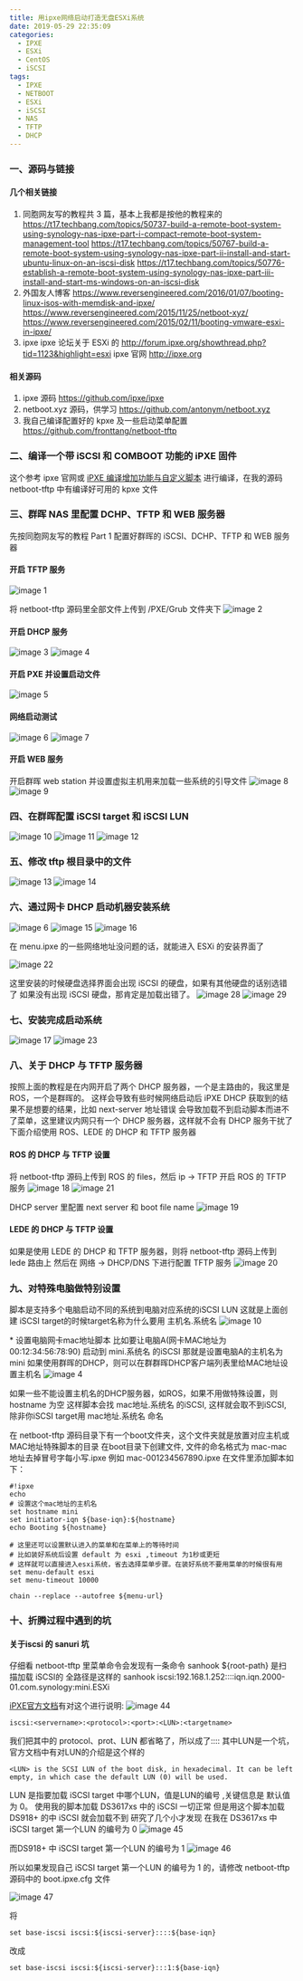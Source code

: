 ```yaml
---
title: 用ipxe网络启动打造无盘ESXi系统
date: 2019-05-29 22:35:09
categories:
  - IPXE
  - ESXi
  - CentOS
  - iSCSI
tags:
  - IPXE
  - NETBOOT
  - ESXi
  - iSCSI
  - NAS
  - TFTP
  - DHCP
---
```


<!--more-->

### 一、源码与链接

#### 几个相关链接

1. 同胞网友写的教程共 3 篇，基本上我都是按他的教程来的
   https://t17.techbang.com/topics/50737-build-a-remote-boot-system-using-synology-nas-ipxe-part-i-compact-remote-boot-system-management-tool
   https://t17.techbang.com/topics/50767-build-a-remote-boot-system-using-synology-nas-ipxe-part-ii-install-and-start-ubuntu-linux-on-an-iscsi-disk
   https://t17.techbang.com/topics/50776-establish-a-remote-boot-system-using-synology-nas-ipxe-part-iii-install-and-start-ms-windows-on-an-iscsi-disk
2. 外国友人博客
   https://www.reversengineered.com/2016/01/07/booting-linux-isos-with-memdisk-and-ipxe/
   https://www.reversengineered.com/2015/11/25/netboot-xyz/
   https://www.reversengineered.com/2015/02/11/booting-vmware-esxi-in-ipxe/
3. ipxe
   ipxe 论坛关于 ESXi 的
   http://forum.ipxe.org/showthread.php?tid=1123&highlight=esxi
   ipxe 官网
   http://ipxe.org

#### 相关源码

1. ipxe 源码
   https://github.com/ipxe/ipxe
2. netboot.xyz 源码，供学习
   https://github.com/antonym/netboot.xyz
3. 我自己编译配置好的 kpxe 及一些启动菜单配置
   https://github.com/fronttang/netboot-tftp

### 二、编译一个带 iSCSI 和 COMBOOT 功能的 iPXE 固件

这个参考 ipxe 官网或 [iPXE 编译增加功能与自定义脚本](https://blog.open4j.com/2019/05/30/ipxe-build-embedded-script/) 进行编译，在我的源码 netboot-tftp 中有编译好可用的 kpxe 文件

### 三、群晖 NAS 里配置 DCHP、TFTP 和 WEB 服务器

先按同胞网友写的教程 Part 1 配置好群晖的 iSCSI、DCHP、TFTP 和 WEB 服务器

#### 开启 TFTP 服务

![image 1](1.png)

将 netboot-tftp 源码里全部文件上传到 /PXE/Grub 文件夹下
![image 2](2.png)

#### 开启 DHCP 服务

![image 3](3.png)
![image 4](4.png)

#### 开启 PXE 并设置启动文件

![image 5](5.png)

#### 网络启动测试

![image 6](6.png)
![image 7](7.png)

#### 开启 WEB 服务

开启群晖 web station 并设置虚拟主机用来加载一些系统的引导文件
![image 8](8.png)
![image 9](9.png)

### 四、在群晖配置 iSCSI target 和 iSCSI LUN

![image 10](10.png)
![image 11](11.png)
![image 12](12.png)

### 五、修改 tftp 根目录中的文件

![image 13](13.png)
![image 14](14.png)

### 六、通过网卡 DHCP 启动机器安装系统

![image 6](6.png)
![image 15](15.png)
![image 16](16.png)

在 menu.ipxe 的一些网络地址没问题的话，就能进入 ESXi 的安装界面了

![image 22](22.png)

这里安装的时候硬盘选择界面会出现 iSCSI 的硬盘，如果有其他硬盘的话别选错了
如果没有出现 iSCSI 硬盘，那肯定是加载出错了。
![image 28](28.png)
![image 29](29.png)

### 七、安装完成启动系统

![image 17](17.png)
![image 23](23.png)

### 八、关于 DHCP 与 TFTP 服务器

按照上面的教程是在内网开启了两个 DHCP 服务器，一个是主路由的，我这里是 ROS，一个是群晖的。
这样会导致有些时候网络启动后 iPXE DHCP 获取到的结果不是想要的结果，比如 next-server 地址错误
会导致加载不到启动脚本而进不了菜单，这里建议内网只有一个 DHCP 服务器，这样就不会有 DHCP 服务干扰了
下面介绍使用 ROS、LEDE 的 DHCP 和 TFTP 服务器

#### ROS 的 DHCP 与 TFTP 设置

将 netboot-tftp 源码上传到 ROS 的 files，然后 ip -> TFTP 开启 ROS 的 TFTP 服务
![image 18](18.png)
![image 21](21.png)

DHCP server 里配置 next server 和 boot file name
![image 19](19.png)

#### LEDE 的 DHCP 与 TFTP 设置

如果是使用 LEDE 的 DHCP 和 TFTP 服务器，则将 netboot-tftp 源码上传到 lede 路由上
然后在 网络 -> DHCP/DNS 下进行配置 TFTP 服务
![image 20](20.png)

### 九、对特殊电脑做特别设置

脚本是支持多个电脑启动不同的系统到电脑对应系统的iSCSI LUN
这就是上面创建 iSCSI target的时候target名称为什么要用 主机名.系统名
![image 10](10.png)

\* 设置电脑网卡mac地址脚本
比如要让电脑A(网卡MAC地址为 00:12:34:56:78:90) 启动到 mini.系统名 的iSCSI
那就是设置电脑A的主机名为 mini
如果使用群晖的DHCP，则可以在群群晖DHCP客户端列表里给MAC地址设置主机名
![image 4](4.png)

如果一些不能设置主机名的DHCP服务器，如ROS，如果不用做特殊设置，则hostname 为空
这样脚本会找 mac地址.系统名 的iSCSI, 这样就会取不到iSCSI, 除非你iSCSI target用 mac地址.系统名 命名

在 netboot-tftp 源码目录下有一个boot文件夹，这个文件夹就是放置对应主机或MAC地址特殊脚本的目录
在boot目录下创建文件, 文件的命名格式为 mac-mac地址去掉冒号字每小写.ipxe
例如 mac-001234567890.ipxe
在文件里添加脚本如下：
```
#!ipxe
echo
# 设置这个mac地址的主机名
set hostname mini
set initiator-iqn ${base-iqn}:${hostname}
echo Booting ${hostname}

# 这里还可以设置默认进入的菜单和在菜单上的等待时间
# 比如装好系统后设置 default 为 esxi ,timeout 为1秒或更短
# 这样就可以直接进入esxi系统，省去选择菜单步骤。在装好系统不要用菜单的时候很有用
set menu-default esxi
set menu-timeout 10000

chain --replace --autofree ${menu-url}
```

### 十、折腾过程中遇到的坑
#### 关于iscsi 的 sanuri 坑
仔细看 netboot-tftp 里菜单命令会发现有一条命令 sanhook ${root-path}
是扫描加载 iSCSI的
全路径是这样的
sanhook iscsi:192.168.1.252::::iqn.iqn.2000-01.com.synology:mini.ESXi

[iPXE官方文档](http://ipxe.org/sanuri)有对这个进行说明:
![image 44](44.png)

```
iscsi:<servername>:<protocol>:<port>:<LUN>:<targetname>
```

我们把其中的 protocol、prot、LUN 都省略了，所以成了::::
其中LUN是一个坑，官方文档中有对LUN的介绍是这个样的
```
<LUN> is the SCSI LUN of the boot disk, in hexadecimal. It can be left empty, in which case the default LUN (0) will be used.
```
LUN 是指要加载 iSCSI target 中哪个LUN，值是LUN的编号 ,关键信息是 默认值 为 0。
使用我的脚本加载 DS3617xs 中的 iSCSI 一切正常
但是用这个脚本加载DS918+ 的中 iSCSI 就会加载不到
研究了几个小才发现
在我在 DS3617xs 中 iSCSI target 第一个LUN 的编号为 0
![image 45](45.png)

而DS918+ 中 iSCSI target 第一个LUN 的编号为 1
![image 46](46.png)

所以如果发现自己 iSCSI target 第一个LUN 的编号为 1 的，请修改 netboot-tftp 源码中的 boot.ipxe.cfg 文件

![image 47](47.png)

将
```
set base-iscsi iscsi:${iscsi-server}::::${base-iqn}
```
改成
```
set base-iscsi iscsi:${iscsi-server}:::1:${base-iqn}
```
